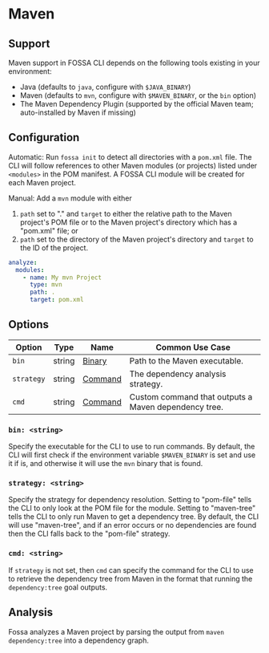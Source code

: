 # Maven

## Support

Maven support in FOSSA CLI depends on the following tools existing in your environment:

- Java (defaults to `java`, configure with `$JAVA_BINARY`)
- Maven (defaults to `mvn`, configure with `$MAVEN_BINARY`, or the `bin` option)
- The Maven Dependency Plugin (supported by the official Maven team; auto-installed by Maven if missing)

## Configuration

Automatic: Run `fossa init` to detect all directories with a `pom.xml` file. The CLI will follow references to
other Maven modules (or projects) listed under `<modules>` in the POM manifest. A FOSSA CLI module will be
created for each Maven project.

Manual: Add a `mvn` module with either
1. `path` set to "." and `target` to either the relative path to the Maven project's POM file or to the Maven
   project's directory which has a "pom.xml" file; or
2. `path` set to the directory of the Maven project's directory and `target` to the ID of the project.

```yaml
analyze:
  modules:
    - name: My mvn Project
      type: mvn
      path: .
      target: pom.xml
```

## Options
| Option     |  Type  | Name                        | Common Use Case                                      |
| ---------- | :----: | --------------------------- | ---------------------------------------------------- |
| `bin`      | string | [Binary](#bin-string)       | Path to the Maven executable.                        |
| `strategy` | string | [Command](#strategy-string) | The dependency analysis strategy.                    |
| `cmd`      | string | [Command](#cmd-string)      | Custom command that outputs a Maven dependency tree. |

### `bin: <string>`

Specify the executable for the CLI to use to run commands. By default, the CLI will first check if the
environment variable `$MAVEN_BINARY` is set and use it if is, and otherwise it will use the `mvn` binary that
is found.

### `strategy: <string>`

Specify the strategy for dependency resolution. Setting to "pom-file" tells the CLI to only look at the POM
file for the module. Setting to "maven-tree" tells the CLI to only run Maven to get a dependency tree. By
default, the CLI will use "maven-tree", and if an error occurs or no dependencies are found then the CLI falls
back to the "pom-file" strategy.

### `cmd: <string>`

If `strategy` is not set, then `cmd` can specify the command for the CLI to use to retrieve the dependency
tree from Maven in the format that running the `dependency:tree` goal outputs.

## Analysis

Fossa analyzes a Maven project by parsing the output from `maven dependency:tree` into a dependency graph.
